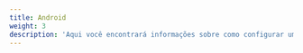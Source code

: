 ```yaml
---
title: Android
weight: 3
description: 'Aqui você encontrará informações sobre como configurar um projeto com o Beagle em aplicações Android. '
---
```

